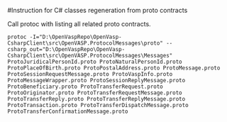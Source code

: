 ﻿#Instruction for C# classes regeneration from proto contracts

Call protoc with listing all related proto contracts. 

```
protoc -I="D:\OpenVaspRepo\OpenVasp-CsharpClient\src\OpenVASP.ProtocolMessages\proto" --csharp_out="D:\OpenVaspRepo\OpenVasp-CsharpClient\src\OpenVASP.ProtocolMessages\Messages" ProtoJuridicalPersonId.proto ProtoNaturalPersonId.proto ProtoPlaceOfBirth.proto ProtoPostalAddress.proto ProtoMessage.proto ProtoSessionRequestMessage.proto ProtoVaspInfo.proto ProtoMessageWrapper.proto ProtoSessionReplyMessage.proto ProtoBeneficiary.proto ProtoTransferRequest.proto ProtoOriginator.proto ProtoTransferRequestMessage.proto ProtoTransferReply.proto ProtoTransferReplyMessage.proto ProtoTransaction.proto ProtoTransferDispatchMessage.proto ProtoTransferConfirmationMessage.proto
```